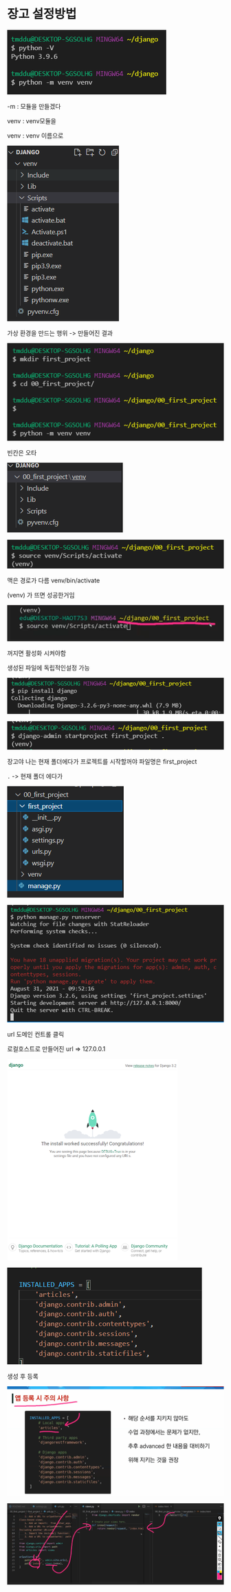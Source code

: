 # 장고 설정방법



![image-20210831094346252](photo/image-20210831094346252.png)

-m : 모듈을 만들겠다

venv : venv모듈을

venv : venv 이름으로

![image-20210831094433565](photo/image-20210831094433565.png)

가상 환경을 만드는 행위 -> 만들어진 결과



![image-20210831094654186](photo/image-20210831094654186.png)

빈칸은 오타

![image-20210831094702598](photo/image-20210831094702598.png)

![image-20210831094750093](photo/image-20210831094750093.png)

맥은 경로가 다름 venv/bin/activate

(venv) 가 뜨면 성공한거임

![image-20210831102410428](photo/image-20210831102410428.png)

꺼지면 활성화 시켜야함

생성된 파일에 독립적인설정 가능

![image-20210831094949285](photo/image-20210831094949285.png)





![image-20210831095052071](photo/image-20210831095052071.png)

장고야 나는 현재 폴더에다가 프로젝트를 시작할꺼야 파일명은 first_project

`.` -> 현재 폴더 에다가

![image-20210831095112752](photo/image-20210831095112752.png)

![image-20210831095230149](photo/image-20210831095230149.png)

url 도메인 컨트롤 클릭

로컬호스트로 만들어진 url => 127.0.0.1

<img src="photo/image-20210831095257485.png" alt="image-20210831095257485" style="zoom:50%;" />









![image-20210831102646023](photo/image-20210831102646023.png)

생성 후 등록

![image-20210831102659061](photo/image-20210831102659061.png)

![image-20210831104217742](photo/image-20210831104217742.png)


